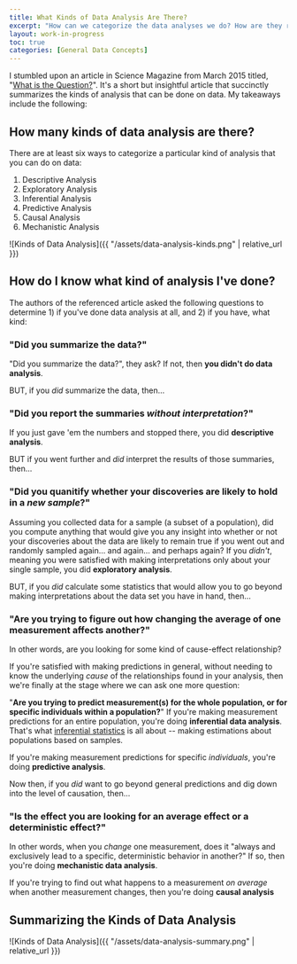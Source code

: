 ```yaml
---
title: What Kinds of Data Analysis Are There?
excerpt: "How can we categorize the data analyses we do? How are they related, and does one kind of analysis set you up for another?  Let's explore..."
layout: work-in-progress
toc: true
categories: [General Data Concepts]
---
```


I stumbled upon an article in Science Magazine from March 2015 titled, "[What is the Question?](https://www.d.umn.edu/~kgilbert/ened5560-1/The%20Research%20Question-2015-Leek-1314-5.pdf)". It's a short but insightful article that succinctly summarizes the kinds of analysis that can be done on data.  My takeaways include the following:

## How many kinds of data analysis are there?
There are at least six ways to categorize a particular kind of analysis that you can do on data:

1. Descriptive Analysis
2. Exploratory Analysis
3. Inferential Analysis
4. Predictive Analysis
5. Causal Analysis
6. Mechanistic Analysis

![Kinds of Data Analysis]({{ "/assets/data-analysis-kinds.png" | relative_url }})

## How do I know what kind of analysis I've done?
The authors of the referenced article asked the following questions to determine 1) if you've done data analysis at all, and 2) if you have, what kind:

### "Did you summarize the data?"
"Did you summarize the data?", they ask?  If not, then **you didn't do data analysis**. 

BUT, if you *did* summarize the data, then...

### "Did you report the summaries *without interpretation*?"
If you just gave 'em the numbers and stopped there, you did **descriptive analysis**.  

BUT if you went further and *did* interpret the results of those summaries, then...

### "Did you quanitify whether your discoveries are likely to hold in a *new sample*?"
Assuming you collected data for a sample (a subset of a population), did you compute anything that would give you any insight into whether or not your discoveries about the data are likely to remain true if you went out and randomly sampled again... and again... and perhaps again?  If you *didn't*, meaning you were satisfied with making interpretations only about your single sample, you did **exploratory analysis**.

BUT, if you *did* calculate some statistics that would allow you to go beyond making interpretations about the data set you have in hand, then...

### "Are you trying to figure out how changing the average of one measurement affects another?"
In other words, are you looking for some kind of cause-effect relationship?

If you're satisfied with making predictions in general, without needing to know the underlying *cause* of the relationships found in your analysis, then we're finally at the stage where we can ask one more question:

"**Are you trying to predict measurement(s) for the whole population, or for specific individuals within a population?**"
If you're making measurement predictions for an entire population, you're doing **inferential data analysis**.  That's what [inferential statistics](https://en.wikipedia.org/wiki/Statistical_inference) is all about -- making estimations about populations based on samples.

If you're making measurement predictions for specific *individuals*, you're doing **predictive analysis**.

Now then, if you *did* want to go beyond general predictions and dig down into the level of causation, then...

### "Is the effect you are looking for an average effect or a deterministic effect?"
In other words, when you *change* one measurement, does it "always and exclusively lead to a specific, deterministic behavior in another?"  If so, then you're doing **mechanistic data analysis**.

If you're trying to find out what happens to a measurement *on average* when another measurement changes, then you're doing **causal analysis**

## Summarizing the Kinds of Data Analysis
![Kinds of Data Analysis]({{ "/assets/data-analysis-summary.png" | relative_url }})
